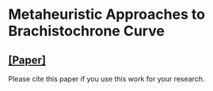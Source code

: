 # Metaheuristic Approaches to Brachistochrone Curve
## [[Paper]]()
Please cite this paper if you use this work for your research.
